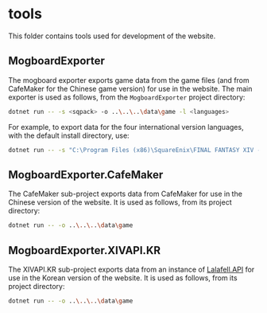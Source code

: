 # tools

This folder contains tools used for development of the website.

## MogboardExporter

The mogboard exporter exports game data from the game files (and from CafeMaker for the Chinese game version) for use in the website.
The main exporter is used as follows, from the `MogboardExporter` project directory:

```bash
dotnet run -- -s <sqpack> -o ..\..\..\data\game -l <languages>
```

For example, to export data for the four international version languages, with the default install directory, use:

```bash
dotnet run -- -s "C:\Program Files (x86)\SquareEnix\FINAL FANTASY XIV - A Realm Reborn\game\sqpack" -o ..\..\..\data\game -l ja en fr de
```

## MogboardExporter.CafeMaker

The CafeMaker sub-project exports data from CafeMaker for use in the Chinese version of the website. It is used as follows, from its
project directory:

```bash
dotnet run -- -o ..\..\..\data\game
```

## MogboardExporter.XIVAPI.KR

The XIVAPI.KR sub-project exports data from an instance of [Lalafell.API](https://github.com/kokose1234/Lalafell.API) for use
in the Korean version of the website. It is used as follows, from its project directory:

```bash
dotnet run -- -o ..\..\..\data\game
```
